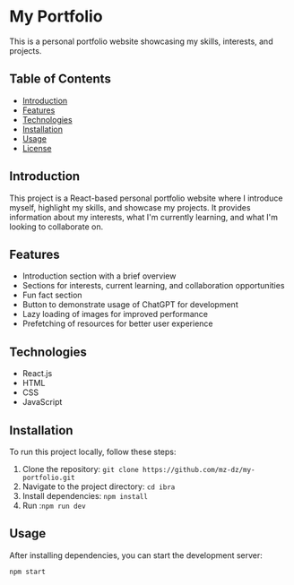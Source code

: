 # My Portfolio

This is a personal portfolio website showcasing my skills, interests, and projects.

## Table of Contents

- [Introduction](#introduction)
- [Features](#features)
- [Technologies](#technologies)
- [Installation](#installation)
- [Usage](#usage)
- [License](#license)

## Introduction

This project is a React-based personal portfolio website where I introduce myself, highlight my skills, and showcase my projects. It provides information about my interests, what I'm currently learning, and what I'm looking to collaborate on.

## Features

- Introduction section with a brief overview
- Sections for interests, current learning, and collaboration opportunities
- Fun fact section
- Button to demonstrate usage of ChatGPT for development
- Lazy loading of images for improved performance
- Prefetching of resources for better user experience

## Technologies

- React.js
- HTML
- CSS
- JavaScript

## Installation

To run this project locally, follow these steps:

1. Clone the repository: `git clone https://github.com/mz-dz/my-portfolio.git`
2. Navigate to the project directory: `cd ibra`
3. Install dependencies: `npm install`
4. Run :`npm run dev`

## Usage

After installing dependencies, you can start the development server:

```bash
npm start
